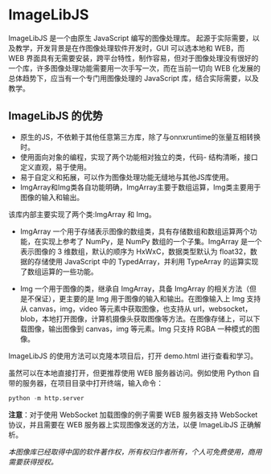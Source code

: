 # ImageLibJS

ImageLibJS 是一个由原生 JavaScript 编写的图像处理库。
起源于实际需要，以及教学，开发背景是在作图像处理软件开发时，GUI 可以选本地和 WEB，而 WEB 界面具有无需要安装，跨平台特性，制作容易，但对于图像处理没有很好的一个库，许多图像处理功能需要用一次手写一次，而在当前一切向 WEB 化发展的总体趋势下，应当有一个专门用图像处理的 JavaScript 库，结合实际需要，以及教学。

## ImageLibJS 的优势

- 原生的JS，不依赖于其他任意第三方库，除了与onnxruntime的张量互相转换时。
- 使用面向对象的编程，实现了两个功能相对独立的类，代码- 结构清晰，接口定义直观，易于使用。
- 易于自定义和拓展，可以作为图像处理功能无缝地与其他JS库使用。
- ImgArray和Img类各自功能明确，ImgArray主要于数组运算，Img类主要用于图像的输入和输出。


该库内部主要实现了两个类:ImgArray 和 Img。

- ImgArray
  一个用于存储表示图像的数组类，具有存储数组和数组运算两个功能，在实现上参考了 NumPy，是 NumPy 数组的一个子集。ImgArray 是一个表示图像的 3 维数组，默认的顺序为 HxWxC，数据类型默认为 float32，数据的存储使用 JavaScript 中的 TypedArray，并利用 TypeArray 的运算实现了数组运算的一些功能。

- Img
  一个用于图像的类，继承自 ImgArray，具备 ImgArray 的相关方法（但是不保证），更主要的是 Img 用于图像的输入和输出。在图像输入上 Img 支持从 canvas，img，video 等元素中获取图像，也支持从 url，websocket，blob，本地打开图像，计算机摄像头获取图像等方法。在图像存储上，可以下载图像，输出图像到 canvas，img 等元素。Img 只支持 RGBA 一种模式的图像。

ImageLibJS 的使用方法可以克隆本项目后，打开 demo.html 进行查看和学习。

虽然可以在本地直接打开，但更推荐使用 WEB 服务器访问。例如使用 Python 自带的服务器，在项目目录中打开终端，输入命令：

```python
python -m http.server
```

**注意**：对于使用 WebSocket 加载图像的例子需要 WEB 服务器支持 WebSocket 协议，并且需要在 WEB 服务器上实现图像发送的方法，以便 ImageLibJS 正确解析。

_本图像库已经取得中国的软件著作权，所有权归作者所有，个人可免费使用，商用需要获得授权。_

